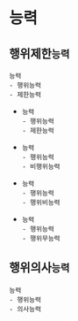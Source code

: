 
# 능력
## 행위제한`능력`
```
능력
- 행위능력
- 제한능력
```
- ```
  능력
  - 행위능력
  - 제한능력
  ```
- ```
  능력
  - 행위능력
  - 비행위능력
  ```
- ```
  능력
  - 행위능력
  - 행위비능력
  ```
- ```
  능력
  - 행위능력
  - 행위무능력
  ```


## 행위의사`능력`
```
능력
- 행위능력
- 의사능력
```
